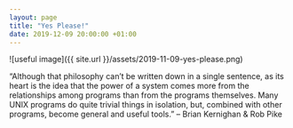 ```yaml
---
layout: page
title: "Yes Please!"
date: 2019-12-09 20:00:00 +01:00
---
```


![useful image]({{ site.url }}/assets/2019-11-09-yes-please.png)

“Although that philosophy can’t be written down in a single sentence, as its heart is the idea that the power of a system comes more from the relationships among programs than from the programs themselves. Many UNIX programs do quite trivial things in isolation, but, combined with other programs, become general and useful tools.” – Brian Kernighan & Rob Pike
